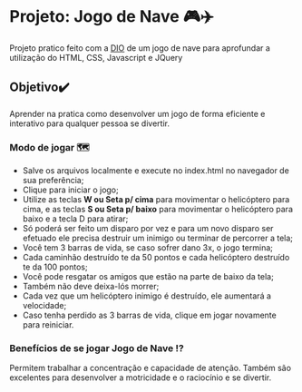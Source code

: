 # Projeto: Jogo de Nave :video_game::airplane:

Projeto pratico feito com a [DIO](https://web.dio.me/home) de um jogo de nave para aprofundar a utilização do HTML, CSS, Javascript e JQuery

## Objetivo✔️

Aprender na pratica como desenvolver um jogo de forma eficiente e interativo para qualquer pessoa se divertir.

### Modo de jogar 🗺️

- Salve os arquivos localmente e execute no index.html no navegador de sua preferência;
- Clique para iniciar o jogo;
- Utilize as teclas **W ou Seta p/ cima** para movimentar o helicóptero para cima, e as teclas **S ou Seta p/ baixo** para movimentar o helicóptero para baixo e a tecla D para atirar;
- Só poderá ser feito um disparo por vez e para um novo disparo ser efetuado ele precisa destruir um inimigo ou terminar de percorrer a tela;
- Você tem 3 barras de vida, se caso sofrer dano 3x, o jogo termina;
- Cada caminhão destruído te da 50 pontos e cada helicóptero destruído te da 100 pontos;
- Você pode resgatar os amigos que estão na parte de baixo da tela;
- Também não deve deixa-lós morrer;
- Cada vez que um helicóptero inimigo é destruído, ele aumentará a velocidade;
- Caso tenha perdido as 3 barras de vida, clique em jogar novamente para reiniciar.

### Benefícios de se jogar Jogo de Nave ⁉️

Permitem trabalhar a concentração e capacidade de atenção. Também são excelentes para desenvolver a motricidade e o raciocínio e se divertir.

